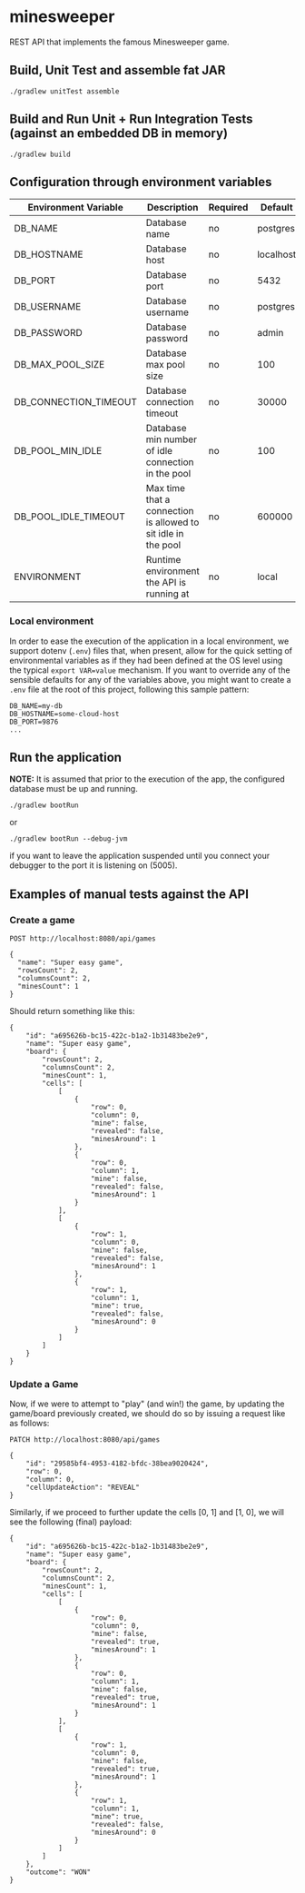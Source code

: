 # minesweeper
REST API that implements the famous Minesweeper game.

## Build, Unit Test and assemble fat JAR
```
./gradlew unitTest assemble
```

## Build and Run Unit + Run Integration Tests (against an embedded DB in memory)
```
./gradlew build
```

## Configuration through environment variables
| Environment Variable  | Description                                                    | Required | Default   |
|-----------------------|----------------------------------------------------------------|----------|-----------|
| DB_NAME               | Database name                                                  | no       | postgres  |
| DB_HOSTNAME           | Database host                                                  | no       | localhost |
| DB_PORT               | Database port                                                  | no       | 5432      |
| DB_USERNAME           | Database username                                              | no       | postgres  |
| DB_PASSWORD           | Database password                                              | no       | admin     |
| DB_MAX_POOL_SIZE      | Database max pool size                                         | no       | 100       |
| DB_CONNECTION_TIMEOUT | Database connection timeout                                    | no       | 30000     |
| DB_POOL_MIN_IDLE      | Database min number of idle connection in the pool             | no       | 100       |
| DB_POOL_IDLE_TIMEOUT  | Max time that a connection is allowed to sit idle in the pool  | no       | 600000    |
| ENVIRONMENT           | Runtime environment the API is running at                      | no       | local     | 

### Local environment
In order to ease the execution of the application in a local environment, we support dotenv (`.env`) files that, when
present, allow for the quick setting of environmental variables as if they had been defined at the OS level using
the typical `export VAR=value` mechanism. If you want to override any of the sensible defaults for any of the variables
above, you might want to create a `.env` file at the root of this project, following this sample pattern:

```
DB_NAME=my-db
DB_HOSTNAME=some-cloud-host
DB_PORT=9876
...
```

## Run the application
**NOTE:** It is assumed that prior to the execution of the app, the configured database must be up and running.

```
./gradlew bootRun
```
or
```
./gradlew bootRun --debug-jvm
```
if you want to leave the application suspended until you connect your debugger to the port it is listening on (5005).

## Examples of manual tests against the API

### Create a game

`POST http://localhost:8080/api/games`

```
{
  "name": "Super easy game",
  "rowsCount": 2,
  "columnsCount": 2,
  "minesCount": 1
}
```

Should return something like this:

```
{
    "id": "a695626b-bc15-422c-b1a2-1b31483be2e9",
    "name": "Super easy game",
    "board": {
        "rowsCount": 2,
        "columnsCount": 2,
        "minesCount": 1,
        "cells": [
            [
                {
                    "row": 0,
                    "column": 0,
                    "mine": false,
                    "revealed": false,
                    "minesAround": 1
                },
                {
                    "row": 0,
                    "column": 1,
                    "mine": false,
                    "revealed": false,
                    "minesAround": 1
                }
            ],
            [
                {
                    "row": 1,
                    "column": 0,
                    "mine": false,
                    "revealed": false,
                    "minesAround": 1
                },
                {
                    "row": 1,
                    "column": 1,
                    "mine": true,
                    "revealed": false,
                    "minesAround": 0
                }
            ]
        ]
    }
}
```

### Update a Game

Now, if we were to attempt to "play" (and win!) the game, by updating the game/board previously created, we should do so
by issuing a request like as follows:

`PATCH http://localhost:8080/api/games`

```
{
    "id": "29585bf4-4953-4182-bfdc-38bea9020424",
    "row": 0,
    "column": 0,
    "cellUpdateAction": "REVEAL"
}
```
Similarly, if we proceed to further update the cells \[0, 1\] and \[1, 0\], we will see the following (final) payload:

```
{
    "id": "a695626b-bc15-422c-b1a2-1b31483be2e9",
    "name": "Super easy game",
    "board": {
        "rowsCount": 2,
        "columnsCount": 2,
        "minesCount": 1,
        "cells": [
            [
                {
                    "row": 0,
                    "column": 0,
                    "mine": false,
                    "revealed": true,
                    "minesAround": 1
                },
                {
                    "row": 0,
                    "column": 1,
                    "mine": false,
                    "revealed": true,
                    "minesAround": 1
                }
            ],
            [
                {
                    "row": 1,
                    "column": 0,
                    "mine": false,
                    "revealed": true,
                    "minesAround": 1
                },
                {
                    "row": 1,
                    "column": 1,
                    "mine": true,
                    "revealed": false,
                    "minesAround": 0
                }
            ]
        ]
    },
    "outcome": "WON"
}
```
